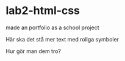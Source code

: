 # lab2-html-css

made an portfolio as a school project

Här ska det stå mer text med roliga symboler

Hur gör man dem tro?
